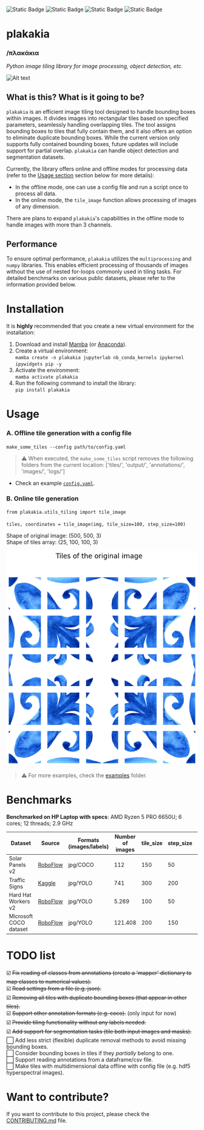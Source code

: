 ![Static Badge](https://badgen.net/github/release/kalfasyan/plakakia)
![Static Badge](https://badgen.net/github/license/kalfasyan/plakakia)
![Static Badge](https://badgen.net/github/stars/kalfasyan/plakakia)
![Static Badge](https://badgen.net/github/open-issues/kalfasyan/plakakia)

# plakakia 
### /πλακάκια  
*Python image tiling library for image processing, object detection, etc.*
    
![Alt text](logo/logo.png?raw=true "This is a \"plakaki\", meaning tile in Greek.")  

## What is this? What is it going to be?
`plakakia` is an efficient image tiling tool designed to handle bounding boxes within images. It divides images into rectangular tiles based on specified parameters, seamlessly handling overlapping tiles. The tool assigns bounding boxes to tiles that fully contain them, and it also offers an option to eliminate duplicate bounding boxes. While the current version only supports fully contained bounding boxes, future updates will include support for partial overlap.  `plakakia` can handle object detection and segmentation datasets.  
  
Currently, the library offers online and offline modes for processing data (refer to the [Usage section](https://github.com/kalfasyan/plakakia#usage) section below for more details):  

- In the offline mode, one can use a config file and run a script once to process all data.
- In the online mode, the `tile_image` function allows processing of images of any dimension.

There are plans to expand `plakakia`'s capabilities in the offline mode to handle images with more than 3 channels.
  
## Performance
To ensure optimal performance, `plakakia` utilizes the `multiprocessing` and `numpy` libraries. This enables efficient processing of thousands of images without the use of nested for-loops commonly used in tiling tasks. For detailed benchmarks on various public datasets, please refer to the information provided below.

  
# Installation

It is **highly** recommended that you create a new virtual environment for the installation:    
 1. Download and install [Mamba](https://mamba.readthedocs.io/en/latest/installation.html) (or [Anaconda](https://www.anaconda.com/products/distribution)). 
 2. Create a virtual environment:  
 `mamba create -n plakakia jupyterlab nb_conda_kernels ipykernel ipywidgets pip -y`  
 3. Activate the environment:  
 `mamba activate plakakia`
4. Run the following command to install the library:  
`pip install plakakia`  

# Usage

### A. Offline tile generation with a config file
    
`make_some_tiles --config path/to/config.yaml`  
  > ⚠️ When executed, the `make_some_tiles` script removes the following folders from the current location: ['tiles/', 'output/', 'annotations/', 'images/', 'logs/']
-    Check an example [`config.yaml`](plakakia/config.yaml).  
  
  
### B. Online tile generation
  
```
from plakakia.utils_tiling import tile_image

tiles, coordinates = tile_image(img, tile_size=100, step_size=100)
```
Shape of original image: (500, 500, 3)  
Shape of tiles array: (25, 100, 100, 3)  
  
![Alt text](logo/tiles.png?raw=true "The result of the tiling process.")  
  

> ⚠️ For more examples, check the [examples](examples/) folder.   
    
# Benchmarks

**Benchmarked on HP Laptop with specs**: AMD Ryzen 5 PRO 6650U; 6 cores; 12 threads; 2.9 GHz

| Dataset | Source | Formats (images/labels) | Number of images | tile_size | step_size | tiles generated | plakakia performance |
| ------------- | ------------- | ------------- | ------------- | ------------- | ------------- | ------------- | ------------- |
| Solar Panels v2  | [RoboFlow](https://universe.roboflow.com/roboflow-100/solar-panels-taxvb/dataset/2) | jpg/COCO | 112  | 150 | 50 | 3.075 | 1,11 sec | 
| Traffic Signs  | [Kaggle](https://www.kaggle.com/datasets/valentynsichkar/traffic-signs-dataset-in-yolo-format) | jpg/YOLO | 741  | 300 | 200 | 1.695 | 2,8 sec | 
| Hard Hat Workers v2  | [RoboFlow](https://public.roboflow.com/object-detection/hard-hat-workers/2) | jpg/YOLO | 5.269 | 100 | 50 | 21.678 | 6,94 sec| 
| Microsoft COCO dataset  | [RoboFlow](https://public.roboflow.com/object-detection/microsoft-coco-subset) | jpg/YOLO | 121.408 | 200 | 150 | 177.039 | 3 min 4 sec| 

# TODO list
  
 ☑️ ~~Fix reading of classes from annotations (create a 'mapper' dictionary to map classes to numerical values).~~  
 ☑️ ~~Read settings from a file (e.g. json).~~  
 ☑️ ~~Removing all tiles with duplicate bounding boxes (that appear in other tiles).~~  
 ☑️ ~~Support other annotation formats (e.g. coco).~~ (only input for now)  
 ☑️ ~~Provide tiling functionality without any labels needed.~~  
 ☑️ ~~Add support for segmentation tasks (tile both input images and masks).~~  
 ⬜️ Add less strict (flexible) duplicate removal methods to avoid missing bounding boxes.  
 ⬜️ Consider bounding boxes in tiles if they *partially* belong to one.  
 ⬜️ Support reading annotations from a dataframe/csv file.  
 ⬜️ Make tiles with multidimensional data offline with config file (e.g. hdf5 hyperspectral images).  
   
  
# Want to contribute?
If you want to contribute to this project, please check the [CONTRIBUTING.md](CONTRIBUTING.md) file.
